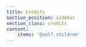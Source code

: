 ```yaml
---
title: Credits
section_position: sidebar
section_class: credits
content:
    items: '@self.children'
---
```


